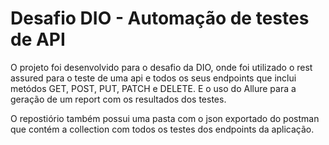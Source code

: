 
# Desafio DIO - Automação de testes de API

O projeto foi desenvolvido para o desafio da DIO, onde foi utilizado o rest assured para o teste de uma api e todos os seus endpoints que inclui metódos GET, POST, PUT, PATCH e DELETE. E o uso do Allure para a geração de um report com os resultados dos testes.

O repostiório também possui uma pasta com o json exportado do postman que contém a collection com todos os testes dos endpoints da aplicação.
